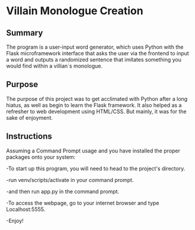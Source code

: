 # Villain Monologue Creation

## Summary
The program is a user-input word generator, which uses Python with the Flask microframework interface that asks the user via the frontend to input a word and outputs a randomized sentence that imitates something you would find within a villian`s monologue.

## Purpose
The purpose of this project was to get acclimated with Python after a long hiatus, as well as begin to learn the Flask framework. It also helped as a refresher to web development using HTML/CSS. But mainly, it was for the sake of enjoyment.

## Instructions
Assuming a Command Prompt usage and you have installed the proper packages onto your system:

-To start up this program, you will need to head to the project's directory.

-run venv/scripts/activate in your command prompt.

-and then run app.py in the command prompt. 

-To access the webpage, go to your internet browser and type Localhost:5555.

-Enjoy!



